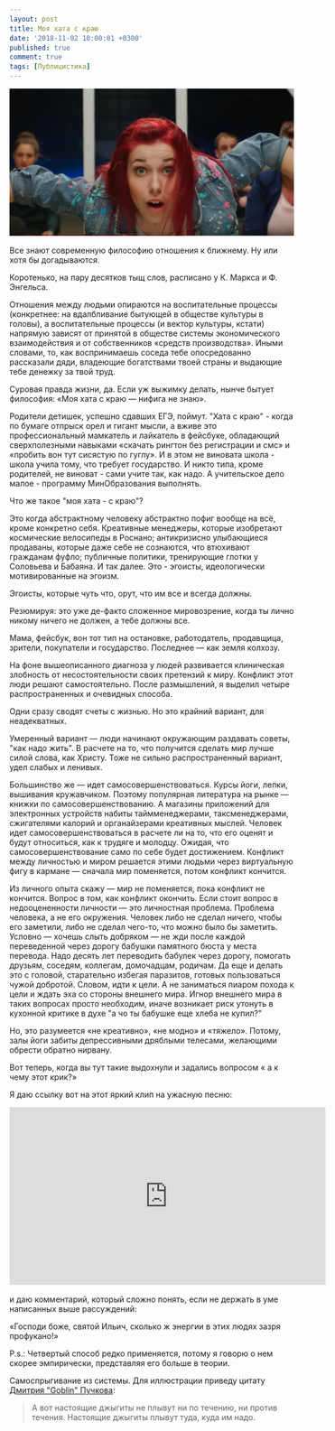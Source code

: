 ```yaml
---
layout: post
title: Моя хата с краю
date: '2018-11-02 10:00:01 +0300'
published: true
comment: true
tags: [Публицистика]
---
```

![Йоба]( /image/iowa.png)

Все знают современную философию отношения к ближнему. Ну или хотя бы догадываются.
 
Коротенько, на пару десятков тыщ слов, расписано у К. Маркса и Ф. Энгельса. 
 
Отношения между людьми опираются на воспитательные процессы (конкретнее: на вдалбливание бытующей в обществе культуры в головы), а воспитательные процессы (и вектор культуры, кстати) напрямую зависят от принятой в обществе системы экономического взаимодействия и  от собственников «средств производства». Иными словами, то, как воспринимаешь соседа тебе опосредованно рассказали дяди, владеющие богатствами твоей страны и выдающие тебе денежку за твой труд.
 
Суровая правда жизни, да. Если уж выжимку делать, нынче бытует философия:
«Моя хата с краю — нифига не знаю».
 
Родители детишек, успешно сдавших ЕГЭ, поймут. "Хата с краю" - когда по бумаге отпрыск орел и гигант мысли, а вживе это профессиональный мамкатель и лайкатель в фейсбуке, обладающий сверхполезными навыками «скачать рингтон без регистрации и смс» и «пробить вон тут сисястую по гуглу». И в этом не виновата школа - школа учила тому, что требует государство. И никто типа, кроме родителей, не виноват - сами учите так, как надо. А учительское дело малое -  программу МинОбразования выполнять.
 
Что же такое "моя хата - с краю"? 
 
Это когда абстрактному человеку абстрактно пофиг вообще на всё, кроме конкретно себя. Креативные менеджеры, которые изобретают космические велосипеды в Роснано; антикризисно улыбающиеся продаваны, которые даже себе не сознаются, что втюхивают гражданам фуфло; публичные политики, тренирующие глотки у Соловьева и Бабаяна. И так далее. Это - эгоисты, идеологически мотивированные на эгоизм.
 
Эгоисты, которые чуть что, орут, что им все и всегда должны.
 
Резюмируя: это уже де-факто сложенное мировозрение, когда ты лично никому ничего не должен, а тебе должны все.

Мама, фейсбук, вон тот тип на остановке, работодатель, продавщица, зрители, покупатели и государство. Последнее — как земля колхозу.
 
На фоне вышеописанного диагноза у людей развивается клиническая злобность от несостоятельности своих претензий к миру. Конфликт этот люди решают самостоятельно. После размышлений, я выделил четыре распространенных и очевидных способа.
 
Одни сразу сводят счеты с жизнью. Но это крайний вариант, для неадекватных.
 
Умеренный вариант — люди начинают окружающим раздавать советы, "как надо жить". В расчете на то, что получится сделать мир лучше силой слова, как Христу. Тоже не сильно распространенный вариант, удел слабых и ленивых.
 
Большинство же — идет самосовершенствоваться. Курсы йоги, лепки, вышивания кружавчиком. Поэтому популярная  литература на рынке — книжки по самосовершенствованию. А магазины приложений для электронных устройств набиты таймменеджерами, таксменеджерами, сжигателями калорий и органайзерами креативных мыслей. Человек идет самосовершенствоваться в расчете ли на то, что его оценят и будут относиться, как к трудяге и молодцу. Ожидая, что самосовершенствование само по себе будет достижением. Конфликт между личностью и миром решается этими людьми через виртуальную фигу в кармане — сначала мир поменяется, потом конфликт кончится.
 
Из личного опыта скажу — мир не поменяется, пока конфликт не кончится. Вопрос в том, как конфликт окончить. Если стоит вопрос в недооцененности личности — это личностная проблема. Проблема человека, а не его окружения. Человек либо не сделал ничего, чтобы его заметили, либо не сделал чего-то, что можно было бы заметить. Условно — хочешь слыть добряком — не жди после каждой переведенной через дорогу бабушки памятного бюста у места перевода. Надо десять лет переводить бабулек через дорогу, помогать друзьям, соседям, коллегам, домочадцам, родичам. Да еще и делать это с головой, старательно избегая паразитов, готовых пользоваться чужой добротой. Словом, идти к цели. А не заниматься пиаром похода к цели и ждать эха со стороны внешнего мира. Игнор внешнего мира в таких вопросах просто необходим, иначе возникает риск утонуть в кухонной критике в духе "а чо ты бабушке еще хлеба не купил?" 
 
Но, это разумеется «не креативно», «не модно» и «тяжело». Потому, залы йоги забиты депрессивными дряблыми телесами, желающими обрести обратно нирвану.
 
Вот теперь, когда вы тут такие выдохнули и задались вопросом « а к чему этот крик?»
 
Я даю ссылку вот на этот яркий клип на ужасную песню: 
<iframe width="560" height="315" src="https://www.youtube.com/embed/d9eSfSACgmI" frameborder="0" allow="autoplay; encrypted-media" allowfullscreen></iframe>
 
и даю комментарий, который сложно понять, если не держать в уме написанных выше рассуждений:
 
«Господи боже, святой Ильич, сколько ж энергии в этих людях зазря профукано!»
 
P.s.: Четвертый способ редко применяется, потому я говорю о нем скорее эмпирически, представляя его больше в теории.
 
Самоспрыгивание из системы. Для иллюстрации приведу цитату [Дмитрия "Goblin" Пучкова](http://oper.ru/):
 
>А вот настоящие джыгиты не плывут ни по течению, ни против течения.
>Настоящие джыгиты плывут туда, куда им надо.